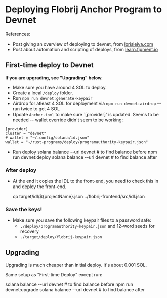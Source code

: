 # Deploying Flobrij Anchor Program to Devnet

References:

- Post giving an overview of deploying to devnet, from [lorisleiva.com](https://lorisleiva.com/create-a-solana-dapp-from-scratch/deploying-to-devnet)
- Post about automation and scripting of deploys, from [learn.figment.io](https://learn.figment.io/tutorials/build-a-blog-dapp-using-anchor#deploy-to-devnet)

## First-time deploy to Devnet

**If you are upgrading, see "Upgrading" below.**

- Make sure you have around 4 SOL to deploy.
- Create a local `/deploy` folder.
- Run `npm run devnet:generate-keypair`
- Airdrop for atleast 4 SOL for deployment via `npm run devnet:airdrop` -- run twice to get 4 SOL
- Update `Anchor.toml` to make sure `[provider]' is updated. Seems to be needed -- wallet override didn't seem to be working:

```
[provider]
cluster = "devnet"
# wallet = "~/.config/solana/id.json"
wallet = "~/rust-programs/deploy/programauthority-keypair.json"
```

- Run deploy
  solana balance <key here> --url devnet # to find balance before
  npm run devnet:deploy
  solana balance <key here> --url devnet # to find balance after

### After deploy

- At the end it copies the IDL to the front-end, you need to check this in and deploy the front-end.

  cp target/idl/${projectName}.json ../flobrij-frontend/src/idl.json

### Save the keys!

- Make sure you save the following keypair files to a password safe:
  - `./deploy/programauthority-keypair.json` and 12-word seeds for recovery
  - `./target/deploy/flobrij-keypair.json`

## Upgrading

Upgrading is much cheaper than initial deploy. It's about 0.001 SOL.

Same setup as "First-time Deploy" except run:

  solana balance <key here> --url devnet # to find balance before
  npm run devnet:upgrade
  solana balance <key here> --url devnet # to find balance after
